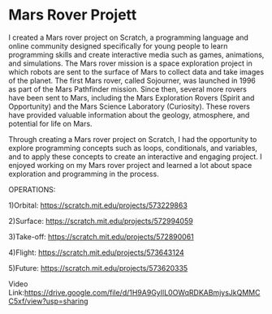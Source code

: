 # Mars Rover Projett

I created a Mars rover project on Scratch, a programming language and online community designed specifically for young people to learn programming skills and create interactive media such as games, animations, and simulations. The Mars rover mission is a space exploration project in which robots are sent to the surface of Mars to collect data and take images of the planet. The first Mars rover, called Sojourner, was launched in 1996 as part of the Mars Pathfinder mission. Since then, several more rovers have been sent to Mars, including the Mars Exploration Rovers (Spirit and Opportunity) and the Mars Science Laboratory (Curiosity). These rovers have provided valuable information about the geology, atmosphere, and potential for life on Mars.

Through creating a Mars rover project on Scratch, I had the opportunity to explore programming concepts such as loops, conditionals, and variables, and to apply these concepts to create an interactive and engaging project. I enjoyed working on my Mars rover project and learned a lot about space exploration and programming in the process.

OPERATIONS:

1)Orbital:
https://scratch.mit.edu/projects/573229863

2)Surface:
https://scratch.mit.edu/projects/572994059

3)Take-off:
https://scratch.mit.edu/projects/572890061

4)Flight:
https://scratch.mit.edu/projects/573643124

5)Future:
https://scratch.mit.edu/projects/573620335


Video Link:https://drive.google.com/file/d/1H9A9GyIlL0OWqRDKABmjysJkQMMCC5xf/view?usp=sharing

   
